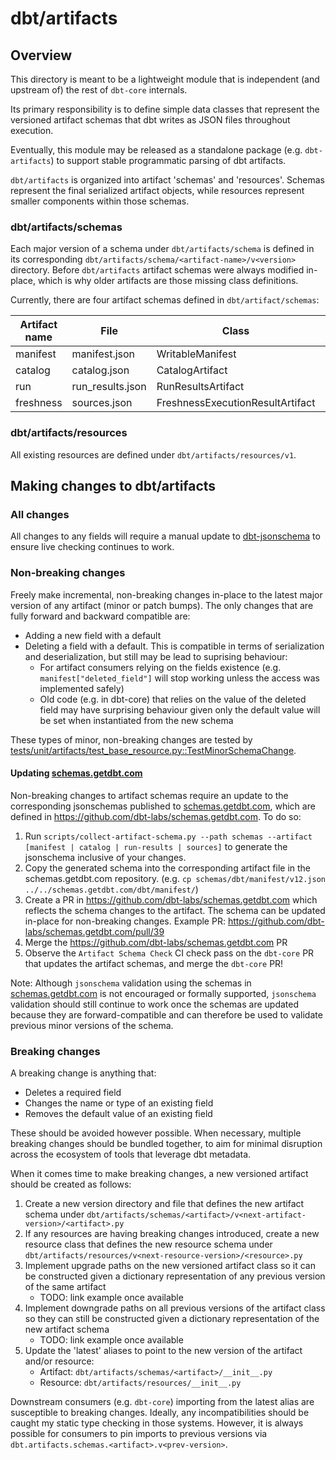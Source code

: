 # dbt/artifacts

## Overview
This directory is meant to be a lightweight module that is independent (and upstream of) the rest of `dbt-core` internals.

Its primary responsibility is to define simple data classes that represent the versioned artifact schemas that dbt writes as JSON files throughout execution. 

Eventually, this module may be released as a standalone package (e.g. `dbt-artifacts`) to support stable programmatic parsing of dbt artifacts.

`dbt/artifacts` is organized into artifact 'schemas' and 'resources'. Schemas represent the final serialized artifact objects, while resources represent smaller components within those schemas.

### dbt/artifacts/schemas

Each major version of a schema under `dbt/artifacts/schema` is defined in its corresponding `dbt/artifacts/schema/<artifact-name>/v<version>` directory. Before `dbt/artifacts` artifact schemas were always modified in-place, which is why older artifacts are those missing class definitions.

Currently, there are four artifact schemas defined in `dbt/artifact/schemas`:

| Artifact name | File             | Class                            | Latest definition                 |
|---------------|------------------|----------------------------------|-----------------------------------|
| manifest      | manifest.json    | WritableManifest                 | dbt/artifacts/schema/manifest/v12 |
| catalog       | catalog.json     | CatalogArtifact                  | dbt/artifacts/schema/catalog/v1   |
| run           | run_results.json | RunResultsArtifact               | dbt/artifacts/schema/run/v5       |
| freshness     | sources.json     | FreshnessExecutionResultArtifact | dbt/artifacts/schema/freshness/v3 |


### dbt/artifacts/resources

All existing resources are defined under `dbt/artifacts/resources/v1`.

## Making changes to dbt/artifacts

### All changes

All changes to any fields will require a manual update to [dbt-jsonschema](https://github.com/dbt-labs/dbt-jsonschema) to ensure live checking continues to work.

### Non-breaking changes

Freely make incremental, non-breaking changes in-place to the latest major version of any artifact (minor or patch bumps). The only changes that are fully forward and backward compatible are:
* Adding a new field with a default
* Deleting a field with a default. This is compatible in terms of serialization and deserialization, but still may be lead to suprising behaviour:
    * For artifact consumers relying on the fields existence (e.g. `manifest["deleted_field"]` will stop working unless the access was implemented safely)
    * Old code (e.g. in dbt-core) that relies on the value of the deleted field may have surprising behaviour given only the default value will be set when instantiated from the new schema

These types of minor, non-breaking changes are tested by [tests/unit/artifacts/test_base_resource.py::TestMinorSchemaChange](https://github.com/dbt-labs/dbt-core/blob/main/tests/unit/artifacts/test_base_resource.py).


#### Updating [schemas.getdbt.com](https://schemas.getdbt.com)
Non-breaking changes to artifact schemas require an update to the corresponding jsonschemas published to [schemas.getdbt.com](https://schemas.getdbt.com), which are defined in https://github.com/dbt-labs/schemas.getdbt.com. To do so: 

1. Run `scripts/collect-artifact-schema.py --path schemas --artifact [manifest | catalog | run-results | sources]` to generate the jsonschema inclusive of your changes.  
2. Copy the generated schema into the corresponding artifact file in the schemas.getdbt.com repository. (e.g. `cp schemas/dbt/manifest/v12.json ../../schemas.getdbt.com/dbt/manifest/`)
3. Create a PR in https://github.com/dbt-labs/schemas.getdbt.com which reflects the schema changes to the artifact. The schema can be updated in-place for non-breaking changes. Example PR: https://github.com/dbt-labs/schemas.getdbt.com/pull/39
4. Merge the https://github.com/dbt-labs/schemas.getdbt.com PR
5. Observe the `Artifact Schema Check` CI check pass on the `dbt-core` PR that updates the artifact schemas, and merge the `dbt-core` PR!

Note: Although `jsonschema` validation using the schemas in [schemas.getdbt.com](https://schemas.getdbt.com) is not encouraged or formally supported, `jsonschema` validation should still continue to work once the schemas are updated because they are forward-compatible and can therefore be used to validate previous minor versions of the schema.

### Breaking changes
A breaking change is anything that:
* Deletes a required field
* Changes the name or type of an existing field
* Removes the default value of an existing field

These should be avoided however possible. When necessary, multiple breaking changes should be bundled together, to aim for minimal disruption across the ecosystem of tools that leverage dbt metadata. 

When it comes time to make breaking changes, a new versioned artifact should be created as follows: 
 1. Create a new version directory and file that defines the new artifact schema under `dbt/artifacts/schemas/<artifact>/v<next-artifact-version>/<artifact>.py`
 2. If any resources are having breaking changes introduced, create a new resource class that defines the new resource schema under `dbt/artifacts/resources/v<next-resource-version>/<resource>.py`
 3. Implement upgrade paths on the new versioned artifact class so it can be constructed given a dictionary representation of any previous version of the same artifact
     * TODO: link example once available
4. Implement downgrade paths on all previous versions of the artifact class so they can still be constructed given a dictionary representation of the new artifact schema
    * TODO: link example once available
5. Update the 'latest' aliases to point to the new version of the artifact and/or resource:
    * Artifact: `dbt/artifacts/schemas/<artifact>/__init__.py `
    * Resource: `dbt/artifacts/resources/__init__.py `

Downstream consumers (e.g. `dbt-core`) importing from the latest alias are susceptible to breaking changes. Ideally, any incompatibilities should be caught my static type checking in those systems. However, it is always possible for consumers to pin imports to previous versions via `dbt.artifacts.schemas.<artifact>.v<prev-version>`.
